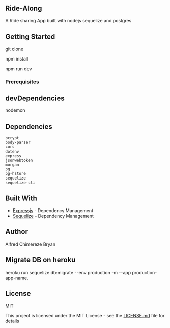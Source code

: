 ## Ride-Along

A Ride sharing App built with nodejs sequelize and postgres

## Getting Started

git clone

npm install

npm run dev

### Prerequisites

## devDependencies

nodemon

## Dependencies

    bcrypt
    body-parser
    cors
    dotenv
    express
    jsonwebtoken
    morgan
    pg
    pg-hstore
    sequelize
    sequelize-cli

## Built With

- [Expressjs](https://expressjs.com/en/starter/installing.html) - Dependency Management
- [Sequelize](http://docs.sequelizejs.com/) - Dependency Management

## Author

Alfred Chimereze Bryan

## Migrate DB on heroku
heroku run sequelize db:migrate --env production -m --app production-app-name.

## License

MIT

This project is licensed under the MIT License - see the [LICENSE.md](LICENSE.md) file for details
